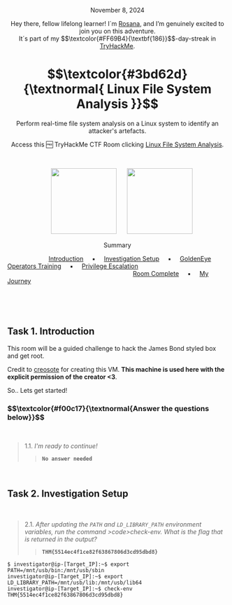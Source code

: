 <p align="center">November 8, 2024</p>
<p align="center">Hey there, fellow lifelong learner! I´m <a href="https://www.linkedin.com/in/rosanafssantos/">Rosana</a>, and I’m genuinely excited to join you on this adventure.<br>
It´s part of my $$\textcolor{#FF69B4}{\textbf{186}}$$-day-streak in  <a href="https://tryhackme.com/r/hacktivities">TryHackMe</a>.</p>

<h1 align="center">
  $$\textcolor{#3bd62d}{\textnormal{ Linux File System Analysis }}$$
</h1>
<p align="center">Perform real-time file system analysis on a Linux system to identify an attacker's artefacts.</p>
<p align="center">Access this 🆓 TryHackMe CTF Room clicking <a href="https://tryhackme.com/r/room/linuxfilesystemanalysis">Linux File System Analysis</a>.</p><br>
<p align="center">
  <img height="150px" hspace="20" src="https://github.com/user-attachments/assets/fdaa9e0d-9485-4f5d-a6eb-33c69aa9cee9">
  <img height="150px" src="https://github.com/user-attachments/assets/4c008c9d-040a-4590-93f0-4e4e42e557cb">
</p>

<p align="center">Summary</p>

&nbsp;&nbsp;&nbsp;&nbsp;&nbsp;&nbsp;&nbsp;&nbsp;&nbsp;&nbsp;&nbsp;&nbsp;&nbsp;&nbsp;&nbsp;&nbsp;&nbsp;&nbsp;&nbsp;&nbsp;&nbsp;&nbsp;&nbsp; [Introduction](#1) &nbsp;&nbsp;&nbsp;&nbsp;▪️&nbsp;&nbsp;&nbsp;&nbsp; [Investigation Setup](#2) &nbsp;&nbsp;&nbsp;&nbsp;▪️&nbsp;&nbsp;&nbsp;&nbsp; [GoldenEye Operators Training](#3) &nbsp;&nbsp;&nbsp;&nbsp;▪️&nbsp;&nbsp;&nbsp;&nbsp; [Privilege Escalation](#4) &nbsp;&nbsp;&nbsp;&nbsp;&nbsp;&nbsp;&nbsp;&nbsp;&nbsp;&nbsp;&nbsp;&nbsp;
<br>
&nbsp;&nbsp;&nbsp;&nbsp;&nbsp;&nbsp;&nbsp;&nbsp;&nbsp;&nbsp;&nbsp;&nbsp;&nbsp;&nbsp;&nbsp;&nbsp;&nbsp;&nbsp;&nbsp;&nbsp;&nbsp;&nbsp;&nbsp;&nbsp;&nbsp;&nbsp;&nbsp;&nbsp;&nbsp;&nbsp;&nbsp;&nbsp;&nbsp;&nbsp;&nbsp;&nbsp;&nbsp;&nbsp;&nbsp;&nbsp;&nbsp;&nbsp;&nbsp;&nbsp;&nbsp;&nbsp;&nbsp;&nbsp;&nbsp;&nbsp;&nbsp;&nbsp;&nbsp;&nbsp;&nbsp;&nbsp;&nbsp;&nbsp;&nbsp;&nbsp;&nbsp;&nbsp;&nbsp;&nbsp;&nbsp;&nbsp;&nbsp;&nbsp;&nbsp;&nbsp;&nbsp;&nbsp;&nbsp;[Room Complete](#5) &nbsp;&nbsp;&nbsp;&nbsp;▪️&nbsp;&nbsp;&nbsp;&nbsp; [My Journey](#6) </p>

<br>
<br>
<br>
<h2>Task 1. Introduction<a id='1'></a></h2>
<p>This room will be a guided challenge to hack the James Bond styled box and get root.</p>
<p>Credit to <a href="https://www.vulnhub.com/author/creosote,584/">creosote</a> for creating this VM. <strong>This machine is used here with the explicit permission of the creator <3</strong>.</p>
<p>So.. Lets get started!</p>

<h3 align="left"> $$\textcolor{#f00c17}{\textnormal{Answer the questions below}}$$ </h3>
<br>

> 1.1. <em>I'm ready to continue!</em><br><a id='1.1'></a>
>> <code><strong>No answer needed</strong></code>

<br>
<h2>Task 2. Investigation Setup<a id='2'></a></h2>
<br>

> 2.1. <em>After updating the <code>PATH</code> and <code>LD_LIBRARY_PATH</code> environment variables, run the command >code>check-env</code>. What is the flag that is returned in the output?</em><br><a id='1.1'></a>
>> <code><strong>THM{5514ec4f1ce82f63867806d3cd95dbd8}</strong></code>

<pre><code>$ investigator@ip-[Target_IP]:~$ export PATH=/mnt/usb/bin:/mnt/usb/sbin
investigator@ip-[Target_IP]:~$ export LD_LIBRARY_PATH=/mnt/usb/lib:/mnt/usb/lib64
investigator@ip-[Target_IP]:~$ check-env
THM{5514ec4f1ce82f63867806d3cd95dbd8}
</code></pre>


